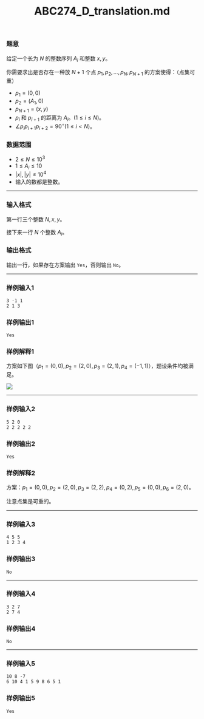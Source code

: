 ﻿---
title: "ABC274_D_translation.md"
tags: []
author: ""
created: ""
---

### 题意 

给定一个长为 $N$ 的整数序列 $A_i$ 和整数 $x,y$。

你需要求出是否存在一种放 $N+1$ 个点 $p_1,p_2,\ldots,p_N,p_{N+1}$ 的方案使得：（点集可重）

- $p_1=(0,0)$
- $p_2=(A_1,0)$
- $p_{N+1}=(x,y)$
- $p_i$ 和 $p_{i+1}$ 的距离为 $A_i$。$(1\le i\le N)$。
- $\angle p_ip_{i+1}p_{i+2}=90^\circ (1\le i < N)$。

### 数据范围

- $2\le N\le 10^3$
- $1\le A_i\le 10$
- $|x|,|y|\le 10^4$
- 输入的数都是整数。

---

### 输入格式

第一行三个整数 $N,x,y$。

接下来一行 $N$ 个整数 $A_i$。

### 输出格式

输出一行，如果存在方案输出 `Yes`，否则输出 `No`。

---

### 样例输入1

```
3 -1 1
2 1 3
```

### 样例输出1

```
Yes
```

### 样例解释1

方案如下图（$p_1=(0,0),p_2=(2,0),p_3=(2,1),p_4=(-1,1)$），题设条件均被满足。

![](https://img.atcoder.jp/ghi/9e66a2e8cd081f011d3baba22dbe64fa.jpg)

---

### 样例输入2

```
5 2 0
2 2 2 2 2
```

### 样例输出2

```
Yes
```

### 样例解释2

方案：$p_1=(0,0),p_2=(2,0),p_3=(2,2),p_4=(0,2),p_5=(0,0),p_6=(2,0)$。

注意点集是可重的。

---

### 样例输入3

```
4 5 5
1 2 3 4
```

### 样例输出3

```
No
```

---

### 样例输入4

```
3 2 7
2 7 4
```

### 样例输出4

```
No
```

---

### 样例输入5

```
10 8 -7
6 10 4 1 5 9 8 6 5 1
```

### 样例输出5

```
Yes
```

